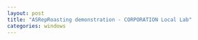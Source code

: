 ```yaml
---
layout: post
title: "ASRepRoasting demonstration - CORPORATION Local Lab"
categories: windows
---
```

